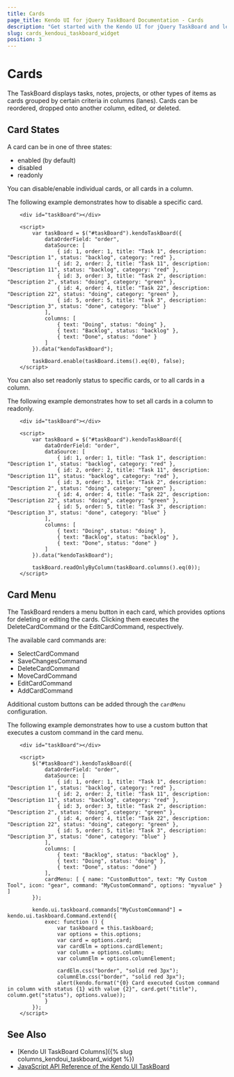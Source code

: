 ```yaml
---
title: Cards
page_title: Kendo UI for jQuery TaskBoard Documentation - Cards
description: "Get started with the Kendo UI for jQuery TaskBoard and learn about its cards."
slug: cards_kendoui_taskboard_widget
position: 3
---
```


# Cards

The TaskBoard displays tasks, notes, projects, or other types of items as cards grouped by certain criteria in columns (lanes). Cards can be reordered, dropped onto another column, edited, or deleted.

## Card States

A card can be in one of three states:

* enabled (by default)
* disabled
* readonly

You can disable/enable individual cards, or all cards in a column. 

The following example demonstrates how to disable a specific card.

```dojo
    <div id="taskBoard"></div>

    <script>
        var taskBoard = $("#taskBoard").kendoTaskBoard({
            dataOrderField: "order",
            dataSource: [
                { id: 1, order: 1, title: "Task 1", description: "Description 1", status: "backlog", category: "red" },
                { id: 2, order: 2, title: "Task 11", description: "Description 11", status: "backlog", category: "red" },
                { id: 3, order: 3, title: "Task 2", description: "Description 2", status: "doing", category: "green" },
                { id: 4, order: 4, title: "Task 22", description: "Description 22", status: "doing", category: "green" },
                { id: 5, order: 5, title: "Task 3", description: "Description 3", status: "done", category: "blue" }
            ],
            columns: [
                { text: "Doing", status: "doing" },
                { text: "Backlog", status: "backlog" },
                { text: "Done", status: "done" }
            ]
        }).data("kendoTaskBoard");

        taskBoard.enable(taskBoard.items().eq(0), false);
    </script>
```

You can also set readonly status to specific cards, or to all cards in a column.

The following example demonstrates how to set all cards in a column to readonly.

```dojo
    <div id="taskBoard"></div>

    <script>
        var taskBoard = $("#taskBoard").kendoTaskBoard({
            dataOrderField: "order",
            dataSource: [
                { id: 1, order: 1, title: "Task 1", description: "Description 1", status: "backlog", category: "red" },
                { id: 2, order: 2, title: "Task 11", description: "Description 11", status: "backlog", category: "red" },
                { id: 3, order: 3, title: "Task 2", description: "Description 2", status: "doing", category: "green" },
                { id: 4, order: 4, title: "Task 22", description: "Description 22", status: "doing", category: "green" },
                { id: 5, order: 5, title: "Task 3", description: "Description 3", status: "done", category: "blue" }
            ],
            columns: [
                { text: "Doing", status: "doing" },
                { text: "Backlog", status: "backlog" },
                { text: "Done", status: "done" }
            ]
        }).data("kendoTaskBoard");

        taskBoard.readOnlyByColumn(taskBoard.columns().eq(0));
    </script>
```

## Card Menu

The TaskBoard renders a menu button in each card, which provides options for deleting or editing the cards. Clicking them executes the DeleteCardCommand or the EditCardCommand, respectively.

The available card commands are:

* SelectCardCommand
* SaveChangesCommand
* DeleteCardCommand
* MoveCardCommand
* EditCardCommand
* AddCardCommand

Additional custom buttons can be added through the `cardMenu` configuration.

The following example demonstrates how to use a custom button that executes a custom command in the card menu.

```dojo
    <div id="taskBoard"></div>

    <script>
        $("#taskBoard").kendoTaskBoard({
            dataOrderField: "order",
            dataSource: [
                { id: 1, order: 1, title: "Task 1", description: "Description 1", status: "backlog", category: "red" },
                { id: 2, order: 2, title: "Task 11", description: "Description 11", status: "backlog", category: "red" },
                { id: 3, order: 3, title: "Task 2", description: "Description 2", status: "doing", category: "green" },
                { id: 4, order: 4, title: "Task 22", description: "Description 22", status: "doing", category: "green" },
                { id: 5, order: 5, title: "Task 3", description: "Description 3", status: "done", category: "blue" }
            ],
            columns: [
                { text: "Backlog", status: "backlog" },
                { text: "Doing", status: "doing" },
                { text: "Done", status: "done" }
            ],
            cardMenu: [ { name: "CustomButton", text: "My Custom Tool", icon: "gear", command: "MyCustomCommand", options: "myvalue" } ]
        });

        kendo.ui.taskboard.commands["MyCustomCommand"] = kendo.ui.taskboard.Command.extend({
            exec: function () {
                var taskboard = this.taskboard;
                var options = this.options;
                var card = options.card;
                var cardElm = options.cardElement;
                var column = options.column;
                var columnElm = options.columnElement;

                cardElm.css("border", "solid red 3px");
                columnElm.css("border", "solid red 3px");
                alert(kendo.format("{0} Card executed Custom command in column with status {1} with value {2}", card.get("title"), column.get("status"), options.value));
            } 
        });
    </script>
```

## See Also

* [Kendo UI TaskBoard Columns]({% slug columns_kendoui_taskboard_widget %})
* [JavaScript API Reference of the Kendo UI TaskBoard](/api/javascript/ui/taskboard)
